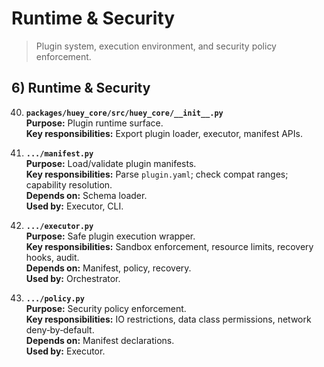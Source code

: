 # Runtime & Security

> Plugin system, execution environment, and security policy enforcement.

## 6) Runtime & Security

40) **`packages/huey_core/src/huey_core/__init__.py`**  
**Purpose:** Plugin runtime surface.  
**Key responsibilities:** Export plugin loader, executor, manifest APIs.

41) **`.../manifest.py`**  
**Purpose:** Load/validate plugin manifests.  
**Key responsibilities:** Parse `plugin.yaml`; check compat ranges; capability resolution.  
**Depends on:** Schema loader.  
**Used by:** Executor, CLI.

42) **`.../executor.py`**  
**Purpose:** Safe plugin execution wrapper.  
**Key responsibilities:** Sandbox enforcement, resource limits, recovery hooks, audit.  
**Depends on:** Manifest, policy, recovery.  
**Used by:** Orchestrator.

43) **`.../policy.py`**  
**Purpose:** Security policy enforcement.  
**Key responsibilities:** IO restrictions, data class permissions, network deny‑by‑default.  
**Depends on:** Manifest declarations.  
**Used by:** Executor.
